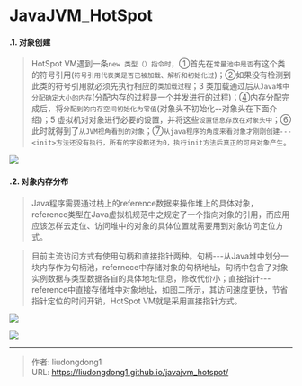 # JavaJVM_HotSpot


#### .1. 对象创建

> HotSpot VM遇到一条`new 类型（）指令时`，①首先在`常量池中是否`有这个类的符号引用(`符号引用代表类是否已被加载、解析和初始化过`)；②如果没有检测到此类的符号引用就必须先执行相应的`类加载过程`；3 类加载通过后`从Java堆中分配确定大小的内存`(分配内存的过程是一个并发进行的过程)；④内存分配完成后，将`分配到的内存空间初始化为零值`(对象头不初始化--对象头在下面介绍)；5 虚拟机对对象进行必要的设置，并将这些`设置信息存放在对象头中`；⑥此时就得到了`从JVM视角看到的对象`；⑦`从java程序的角度来看对象才刚刚创建---<init>方法还没有执行，所有的字段都还为0，执行init方法后真正的可用对象产生`。

![](https://gitee.com/github-25970295/blogpictureV2/raw/master/image-20210604095009684.png)

#### .2. 对象内存分布

> Java程序需要通过栈上的reference数据来操作堆上的具体对象，reference类型在Java虚拟机规范中之规定了一个指向对象的引用，而应用应该怎样去定位、访问堆中的对象的具体位置就需要用到对象访问定位方式。

> 目前主流访问方式有使用句柄和直接指针两种。句柄---从Java堆中划分一块内存作为句柄池，refernece中存储对象的句柄地址，句柄中包含了对象实例数据与类型数据各自的具体地址信息，修改代价小；直接指针---reference中直接存储堆中对象地址，如图二所示，其访问速度更快，节省指针定位的时间开销，HotSpot VM就是采用直接指针方式。

![](https://gitee.com/github-25970295/blogpictureV2/raw/master/image-20210604100851032.png)

![](https://gitee.com/github-25970295/blogpictureV2/raw/master/image-20210604101002942.png)



---

> 作者: liudongdong1  
> URL: https://liudongdong1.github.io/javajvm_hotspot/  

